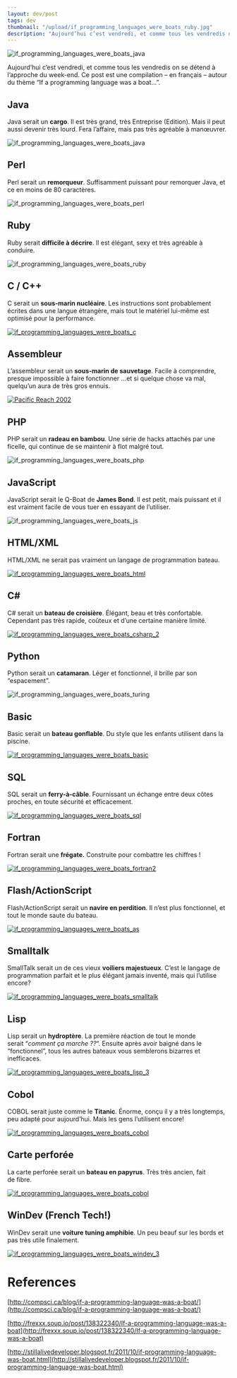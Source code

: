 ```yaml
---
layout: dev/post
tags: dev
thumbnail: "/upload/if_programming_languages_were_boats_ruby.jpg"
description: "Aujourd’hui c’est vendredi, et comme tous les vendredis on se détend à l’approche du week-end..."
---
```


![if_programming_languages_were_boats_java](/upload/if_programming_languages_were_boats_ruby.jpg?w=300&h=84)

Aujourd’hui c’est vendredi, et comme tous les vendredis on se détend à l’approche du week-end. Ce post est une compilation – en français – autour du thème “If a programming language was a boat…”.

Java
----

Java serait un **cargo**. Il est très grand, très Entreprise (Edition). Mais il peut aussi devenir très lourd. Fera l’affaire, mais pas très agréable à manœuvrer.

![if_programming_languages_were_boats_java](/upload/if_programming_languages_were_boats_java.jpg?w=300&h=84)

Perl
----

Perl serait un **remorqueur**. Suffisamment puissant pour remorquer Java, et ce en moins de 80 caractères.

![if_programming_languages_were_boats_perl](/upload/if_programming_languages_were_boats_perl.jpg?w=300&h=84)

Ruby
----

Ruby serait **difficile à décrire**. Il est élégant, sexy et très agréable à conduire.

![if_programming_languages_were_boats_ruby](/upload/if_programming_languages_were_boats_ruby.jpg?w=300&h=114)

C / C++
-------

C serait un **sous-marin nucléaire**. Les instructions sont probablement écrites dans une langue étrangère, mais tout le matériel lui-même est optimisé pour la performance.

[![if_programming_languages_were_boats_c](/upload/if_programming_languages_were_boats_c.jpg?w=300&h=84)](/upload/if_programming_languages_were_boats_c.jpg)

Assembleur
----------

L’assembleur serait un **sous-marin de sauvetage**. Facile à comprendre, presque impossible à faire fonctionner …et si quelque chose va mal, quelqu’un aura de très gros ennuis.

[![Pacific Reach 2002](/upload/if_programming_languages_were_boats_asm.jpg?w=300&h=84)](/upload/if_programming_languages_were_boats_asm.jpg)

PHP
---

PHP serait un **radeau en bambou**. Une série de hacks attachés par une ficelle, qui continue de se maintenir à flot malgré tout.

![if_programming_languages_were_boats_php](/upload/if_programming_languages_were_boats_php.jpg?w=300&h=82)

JavaScript
----------

JavaScript serait le Q-Boat de **James Bond**. Il est petit, mais puissant et il est vraiment facile de vous tuer en essayant de l’utiliser.

![if_programming_languages_were_boats_js](/upload/if_programming_languages_were_boats_js.png?w=300&h=126)

HTML/XML
--------

HTML/XML ne serait pas vraiment un langage de programmation bateau.

[![if_programming_languages_were_boats_html](/upload/if_programming_languages_were_boats_html.jpg?w=300&h=84)](/upload/if_programming_languages_were_boats_html.jpg)

C#
--

C# serait un **bateau de croisière**. Élégant, beau et très confortable. Cependant pas très rapide, coûteux et d’une certaine manière limité.

[![if_programming_languages_were_boats_csharp_2](/upload/if_programming_languages_were_boats_csharp_2.jpg?w=300&h=84)](/upload/if_programming_languages_were_boats_csharp_2.jpg)

Python
------

Python serait un **catamaran**. Léger et fonctionnel, il brille par son “espacement”.

![if_programming_languages_were_boats_turing](/upload/if_programming_languages_were_boats_turing.jpg?w=300&h=84)

Basic
-----

Basic serait un **bateau gonflable**. Du style que les enfants utilisent dans la piscine.

[![if_programming_languages_were_boats_basic](/upload/if_programming_languages_were_boats_basic1.jpg?w=300&h=96)](/upload/if_programming_languages_were_boats_basic1.jpg)

SQL
---

SQL serait un **ferry-à-câble**. Fournissant un échange entre deux côtes proches, en toute sécurité et efficacement.

[![if_programming_languages_were_boats_sql](/upload/if_programming_languages_were_boats_sql.jpg?w=300&h=98)](/upload/if_programming_languages_were_boats_sql.jpg)

Fortran
-------

Fortran serait une **frégate.** Construite pour combattre les chiffres !

[![if_programming_languages_were_boats_fortran2](/upload/if_programming_languages_were_boats_fortran2.jpg?w=300&h=84)](/upload/if_programming_languages_were_boats_fortran2.jpg)

Flash/ActionScript
------------------

Flash/ActionScript serait un **navire en perdition**. Il n’est plus fonctionnel, et tout le monde saute du bateau.

[![if_programming_languages_were_boats_as](/upload/if_programming_languages_were_boats_as.jpg?w=300&h=108)](/upload/if_programming_languages_were_boats_as.jpg)

Smalltalk
---------

SmallTalk serait un de ces vieux **voiliers majestueux**. C’est le langage de programmation parfait et le plus élégant jamais inventé, mais qui l’utilise encore?

[![if_programming_languages_were_boats_smalltalk](/upload/if_programming_languages_were_boats_smalltalk.jpg?w=300&h=114)](/upload/if_programming_languages_were_boats_smalltalk.jpg)

Lisp
----

Lisp serait un **hydroptère**. La première réaction de tout le monde serait “_comment ça marche ??_“. Ensuite après avoir baigné dans le “fonctionnel”, tous les autres bateaux vous semblerons bizarres et inefficaces.

[![if_programming_languages_were_boats_lisp_3](/upload/if_programming_languages_were_boats_lisp_3.jpg?w=300&h=90)](/upload/if_programming_languages_were_boats_lisp_3.jpg)

Cobol
-----

COBOL serait juste comme le **Titanic**. Énorme, conçu il y a très longtemps, peu adapté pour aujourd’hui. Mais les gens l’utilisent encore!

[![if_programming_languages_were_boats_cobol](/upload/if_programming_languages_were_boats_cobol1.jpg?w=300&h=88)](/upload/if_programming_languages_were_boats_cobol1.jpg)

Carte perforée
--------------

La carte perforée serait un **bateau en papyrus**. Très très ancien, fait de fibre.

[![if_programming_languages_were_boats_cobol](/upload/if_programming_languages_were_boats_cobol.jpg?w=300&h=84)](/upload/if_programming_languages_were_boats_cobol.jpg)

WinDev (French Tech!)
---------------------

WinDev serait une **voiture tuning amphibie**. Un peu beauf sur les bords et pas très utile finalement.

[![if_programming_languages_were_boats_windev_3](/upload/if_programming_languages_were_boats_windev_3.jpg?w=300&h=114)](/upload/if_programming_languages_were_boats_windev_3.jpg)

References
==========

[http://compsci.ca/blog/if-a-programming-language-was-a-boat/](http://compsci.ca/blog/if-a-programming-language-was-a-boat/)

[http://frexxx.soup.io/post/138322340/If-a-programming-language-was-a-boat](http://frexxx.soup.io/post/138322340/If-a-programming-language-was-a-boat)

[http://stillalivedeveloper.blogspot.fr/2011/10/if-programming-language-was-boat.html](http://stillalivedeveloper.blogspot.fr/2011/10/if-programming-language-was-boat.html)
